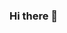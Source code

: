 ### Hi there 👋

<!--
**alsongard/alsongard** is a ✨ _special_ ✨ repository because its `README.md` (this file) appears on your GitHub profile.

Here are some ideas to get you started:

- 🔭 I’m currently working on C++ AND PYTHON AND CYBERSECURITY AND WEB_DESIGN AND KALI_LINUX COMMANDS
- 🌱 I’m currently learning Computer Vision Tasks, privilege escalation and exploiting vulnerabilities, integration of Excel files with C++ Programs and building C++ programs and Web Designin
- 👯 I’m looking to collaborate on web design projects, ctf, c++ applications
- 🤔 I’m looking for help with react, node.js, privilege escallation especially after finding properties and vulnerabilities of a system.
- 💬 Ask me about Web Design Projects, performing reconnaisance on systems using different tools, C++ file handling and applications
- 📫 How to reach me: alsongard@gmail.com
- 😄 Pronouns: Male
- ⚡ Fun fact: We only live once
-->
